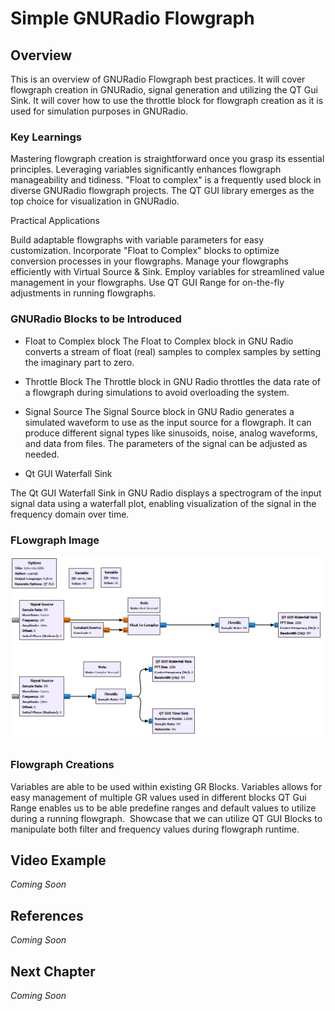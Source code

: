 # Simple GNURadio Flowgraph

## Overview
This is an overview of GNURadio Flowgraph best practices. It will cover flowgraph creation in GNURadio, signal generation and utilizing the QT Gui Sink. It will cover how to use the throttle block for flowgraph creation as it is used for simulation purposes in GNURadio.

### Key Learnings
Mastering flowgraph creation is straightforward once you grasp its essential principles.
Leveraging variables significantly enhances flowgraph manageability and tidiness.
"Float to complex" is a frequently used block in diverse GNURadio flowgraph projects.
The QT GUI library emerges as the top choice for visualization in GNURadio.

Practical Applications

Build adaptable flowgraphs with variable parameters for easy customization.
Incorporate "Float to Complex" blocks to optimize conversion processes in your flowgraphs.
Manage your flowgraphs efficiently with Virtual Source & Sink.
Employ variables for streamlined value management in your flowgraphs.
Use QT GUI Range for on-the-fly adjustments in running flowgraphs.

### GNURadio Blocks to be Introduced

* Float to Complex block
The Float to Complex block in GNU Radio converts a stream of float (real) samples to complex samples by setting the imaginary part to zero.

* Throttle Block
The Throttle block in GNU Radio throttles the data rate of a flowgraph during simulations to avoid overloading the system.

* Signal Source
The Signal Source block in GNU Radio generates a simulated waveform to use as the input source for a flowgraph. It can produce different signal types like sinusoids, noise, analog waveforms, and data from files. The parameters of the signal can be adjusted as needed.

* Qt GUI Waterfall Sink

The Qt GUI Waterfall Sink in GNU Radio displays a spectrogram of the input signal data using a waterfall plot, enabling visualization of the signal in the frequency domain over time.

### FLowgraph Image
![Flowgraph Image](https://github.com/UCaNLabUMB/SDR_Tutorials/blob/main/Documentation/Images/GROverview.png)
### Flowgraph Creations
Variables are able to be used within existing GR Blocks.​
Variables allows for easy management of multiple GR values used in different blocks
QT Gui Range enables us to be able predefine ranges and default  values to utilize during a running flowgraph. ​
Showcase that we can utilize QT GUI Blocks to manipulate both filter and frequency values during flowgraph runtime. 

## Video Example
_Coming Soon_

## References
_Coming Soon_


## Next Chapter
_Coming Soon_